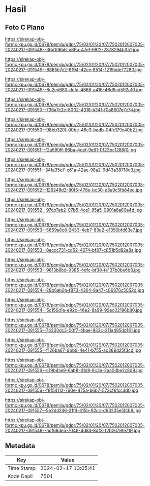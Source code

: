 # Hasil

## Foto C Plano

https://sirekap-obj-formc.kpu.go.id/0678/pemilu/pdpr/75/02/01/20/07/7502012007005-20240217-091548--36d106b6-e89a-47e1-98f2-2378294bff51.jpg

https://sirekap-obj-formc.kpu.go.id/0678/pemilu/pdpr/75/02/01/20/07/7502012007005-20240217-091549--8885b7c2-8f94-42ce-8514-1219bde77280.jpg

https://sirekap-obj-formc.kpu.go.id/0678/pemilu/pdpr/75/02/01/20/07/7502012007005-20240217-091549--8c2ed680-dcfa-4866-a416-48d9cd592af0.jpg

https://sirekap-obj-formc.kpu.go.id/0678/pemilu/pdpr/75/02/01/20/07/7502012007005-20240217-091550--736a7c2c-8002-4318-b34f-f0a8607e7c74.jpg

https://sirekap-obj-formc.kpu.go.id/0678/pemilu/pdpr/75/02/01/20/07/7502012007005-20240217-091550--98bb320f-00be-46c3-badb-04fc179c40b2.jpg

https://sirekap-obj-formc.kpu.go.id/0678/pemilu/pdpr/75/02/01/20/07/7502012007005-20240217-091551--f2a590ff-66ba-4cef-9e61-0f23bc1286f0.jpg

https://sirekap-obj-formc.kpu.go.id/0678/pemilu/pdpr/75/02/01/20/07/7502012007005-20240217-091551--34fa35e7-c61a-42ae-98a2-9d43a38718c3.jpg

https://sirekap-obj-formc.kpu.go.id/0678/pemilu/pdpr/75/02/01/20/07/7502012007005-20240217-091552--129248d2-80f5-476e-bc30-e3a9c5fb84ec.jpg

https://sirekap-obj-formc.kpu.go.id/0678/pemilu/pdpr/75/02/01/20/07/7502012007005-20240217-091552--97cb7ab2-07b5-4ce1-95a5-0901a6a80a4d.jpg

https://sirekap-obj-formc.kpu.go.id/0678/pemilu/pdpr/75/02/01/20/07/7502012007005-20240217-091553--5669a8c8-2433-4eb7-83e2-e1350bfd63e7.jpg

https://sirekap-obj-formc.kpu.go.id/0678/pemilu/pdpr/75/02/01/20/07/7502012007005-20240217-091553--8eccc731-cd52-4674-bf87-c851b5d82e8a.jpg

https://sirekap-obj-formc.kpu.go.id/0678/pemilu/pdpr/75/02/01/20/07/7502012007005-20240217-091553--9613b6bd-0385-4dfc-bf38-fe137b0be6b8.jpg

https://sirekap-obj-formc.kpu.go.id/0678/pemilu/pdpr/75/02/01/20/07/7502012007005-20240217-091554--29b6ab0a-f873-4304-9a47-c06876c5052d.jpg

https://sirekap-obj-formc.kpu.go.id/0678/pemilu/pdpr/75/02/01/20/07/7502012007005-20240217-091554--5c156d1a-e92c-46e2-8a99-99ec02196b80.jpg

https://sirekap-obj-formc.kpu.go.id/0678/pemilu/pdpr/75/02/01/20/07/7502012007005-20240217-091555--74330dc3-00f7-4bae-933c-211a485dd181.jpg

https://sirekap-obj-formc.kpu.go.id/0678/pemilu/pdpr/75/02/01/20/07/7502012007005-20240217-091555--f126ba67-9bb9-4e41-b755-ac389d25f3cd.jpg

https://sirekap-obj-formc.kpu.go.id/0678/pemilu/pdpr/75/02/01/20/07/7502012007005-20240217-091556--c19b4ae9-6ab8-41d8-8c3e-2aa0dbe2c8d9.jpg

https://sirekap-obj-formc.kpu.go.id/0678/pemilu/pdpr/75/02/01/20/07/7502012007005-20240217-091556--f8f54112-760e-475a-b6b7-573cf6fcc3d0.jpg

https://sirekap-obj-formc.kpu.go.id/0678/pemilu/pdpr/75/02/01/20/07/7502012007005-20240217-091557--5e2dd246-21f4-415b-92cc-d63235e5f4b9.jpg

https://sirekap-obj-formc.kpu.go.id/0678/pemilu/pdpr/75/02/01/20/07/7502012007005-20240217-091548--adf68de5-7049-4d83-8df3-f2b2679fe719.jpg


## Metadata

| Key        | Value               |
| ---------- | ------------------- |
| Time Stamp | 2024-02-17 13:05:41 |
| Kode Dapil | 7501                |



